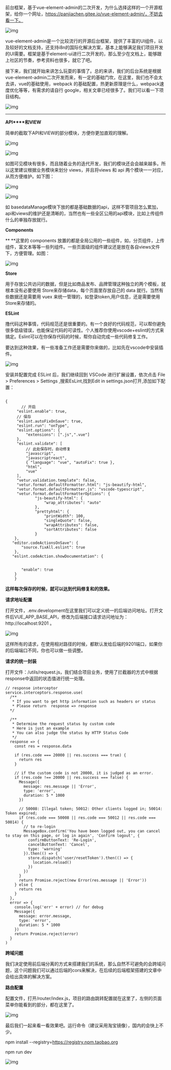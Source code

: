 前台框架，基于vue-element-admin的二次开发，为什么选择这样的一个开源框架，给你一个网址，https://panjiachen.gitee.io/vue-element-admin/，不妨去看一下。

![img](https://mmbiz.qpic.cn/mmbiz_jpg/FDGRhEKSb7bbm3H2JSrkziam7w11FPK9C9TmW7EXR6wCRtEibuHStFsMDib8DrpTar7m8hGiaQOFF4LPh5NfPA9pGQ/640?wx_fmt=jpeg&tp=webp&wxfrom=5&wx_lazy=1&wx_co=1)

vue-element-admin是一个比较流行的开源后台框架，提供了丰富的UI组件，以及较好的文档支持，还支持i8n的国际化解决方案，基本上能够满足我们项目开发的UI需要。框架是基于element-ui进行二次开发的，那么至少在文档上，能够跟上社区的节奏，参考资料也很多，就它了吧。

接下来，我们就开始来讲怎么玩耍的事情了。总的来讲，我们的后台系统是根据vue-element-admin二次开发而来，有一定的基础门坎，在这里，我们也不会太去讲，vue的基础使用，webpack 的基础配置，热更新原理是什么，webpack速度优化等等，有需求的请自行 google，相关文章已经很多了。我们可以看一下项目结构。

![img](https://mmbiz.qpic.cn/mmbiz_jpg/FDGRhEKSb7bbm3H2JSrkziam7w11FPK9CoAEfoEVjMoNGGDakicXpWcIicFTM0hMdlEK5yE2JyPQKibWEoib9xCpJ2g/640?wx_fmt=jpeg&tp=webp&wxfrom=5&wx_lazy=1&wx_co=1)

****

**API****和VIEW**

简单的截取下API和VIEW的部分模块，方便你更加直观的理解。

![img](https://mmbiz.qpic.cn/mmbiz_jpg/FDGRhEKSb7bbm3H2JSrkziam7w11FPK9CToFMsQsF4ms3QXbaKZLeBn4t9SNcn0rWJwOpYgiawsASM2dDhicVjroQ/640?wx_fmt=jpeg&tp=webp&wxfrom=5&wx_lazy=1&wx_co=1)

![img](https://mmbiz.qpic.cn/mmbiz_jpg/FDGRhEKSb7bbm3H2JSrkziam7w11FPK9C06ib9w6vTS0RQLEZTFdicjqPcc2HWo7BForJu1ENuXIlzMRw2icqMyib1A/640?wx_fmt=jpeg&tp=webp&wxfrom=5&wx_lazy=1&wx_co=1)

如图可见模块有很多，而且随着业务的迭代开发，我们的模块还会会越来越多。所以这里建议根据业务模块来划分 views，并且将views 和 api 两个模块一一对应，从而方便维护。如下图：

![img](https://mmbiz.qpic.cn/mmbiz_jpg/FDGRhEKSb7bbm3H2JSrkziam7w11FPK9CUkJMf5a5oXnwlLib3uFIZv70w6vC4kFTG8HXm2NHo9086BY4lVZwG6w/640?wx_fmt=jpeg&tp=webp&wxfrom=5&wx_lazy=1&wx_co=1)

![img](https://mmbiz.qpic.cn/mmbiz_jpg/FDGRhEKSb7bbm3H2JSrkziam7w11FPK9CNU0uRu0MdH8oFgIFaoGyWXiaVVk3ibbhB8JFfp6ibQgK6N1o26Fc371Aw/640?wx_fmt=jpeg&tp=webp&wxfrom=5&wx_lazy=1&wx_co=1)

如 basedataManage模块下放的都是基础数据的api，这样不管项目怎么累加，api和views的维护还是清晰的，当然也有一些全区公用的api模块，比如上传组件什么的单独存放就行。

**Components**

**  **这里的 components 放置的都是全局公用的一些组件，如，分页组件，上传组件，富文本等等一些列组件。一些页面级的组件建议还是放在各自views文件下，方便管理。如图：

![img](https://mmbiz.qpic.cn/mmbiz_jpg/FDGRhEKSb7bbm3H2JSrkziam7w11FPK9C0laNDdC56snSc4mcDsofmTyReoKYl3xskJGaBzpy9u8toCOEic3bl7g/640?wx_fmt=jpeg&tp=webp&wxfrom=5&wx_lazy=1&wx_co=1)

**Store**

用于存放公共访问的数据，但是比如商品发布、品牌管理这种独立的两个模板，就根本没有必要使用 Store来存储data，每个页面里存放自己的 data 就行。当然有些数据还是需要用 vuex 来统一管理的，如登录token,用户信息，还是需要使用Store来存储的。

**ESLint**

   撸代码这种事情，代码规范还是很重要的。有一个良好的代码规范，可以帮你避免很多低级错误，也能保证代码的可读性。个人推荐你使用vscode+eslint的方式来搞定。Eslint可以在你保存代码的时候，帮你自动完成一些代码修复工作。

要达到这种效果，有一些准备工作还是需要你来做的，比如先在vscode中安装插件。

![img](https://mmbiz.qpic.cn/mmbiz_jpg/FDGRhEKSb7bbm3H2JSrkziam7w11FPK9Cp1RWqYn007labiboCdxS2VgicZUrIgiaBiaDsFLk0UqyhaLcgZEoicIf4Sw/640?wx_fmt=jpeg&tp=webp&wxfrom=5&wx_lazy=1&wx_co=1)

安装并配置完成 ESLint 后，我们继续回到 VSCode 进行扩展设置，依次点击 File > Preferences > Settings ,搜索EsLint,找到Edit in settings.json打开,添加如下配置：



```

{
       // 开启
     "eslint.enable": true,
     // 保存
     "eslint.autoFixOnSave": true,
     "eslint.run": "onType",
     "eslint.options": {
         "extensions": [".js",".vue"]
     },
     "eslint.validate": [
         // 此处保存时，自动修复
         "javascript",
         "javascriptreact",
         { "language": "vue", "autoFix": true },
         "html",
         "vue"
     ],
     "vetur.validation.template": false,
     "vetur.format.defaultFormatter.html": "js-beautify-html",
     "vetur.format.defaultFormatter.js": "vscode-typescript",
     "vetur.format.defaultFormatterOptions": {
             "js-beautify-html": {
                 "wrap_attributes": "auto"
             },
             "prettyhtml": {
                 "printWidth": 100,
                 "singleQuote": false,
                 "wrapAttributes": false,
                 "sortAttributes": false
             }
    },
   "editor.codeActionsOnSave": {
       "source.fixAll.eslint": true
    },
   "eslint.codeAction.showDocumentation": {
       
 
       "enable": true
    }
    }

```

**这样每次保存的时候，就可以达到代码修复和的效果。**

**请求地址配置**

打开文件，.env.development在这里我们可以定义统一的后端访问地址。打开文件后VUE_APP_BASE_API，修改为后端接口请求访问地址为：http://localhost:9201 。

![img](https://mmbiz.qpic.cn/mmbiz_jpg/FDGRhEKSb7bbm3H2JSrkziam7w11FPK9C7Y2V1ibE0KcmwtZeRtlz0nymOBaGibQr2314bvPsbnKpM5NfJ3Go9bBw/640?wx_fmt=jpeg&tp=webp&wxfrom=5&wx_lazy=1&wx_co=1)

这样所有的请求，在使用相对路径的时候，都默认发给后端的9201端口，如果你的后端端口不同，你也可以做一些调整。

**请求的统一封装**

打开文件：/utils/request.js，我们结合项目业务，使用了拦截器的方式中根据response中返回的状态值进行统一处理。

```
// response interceptor
service.interceptors.response.use(
  /**
   * If you want to get http information such as headers or status
   * Please return  response => response
  */
 
  /**
   * Determine the request status by custom code
   * Here is just an example
   * You can also judge the status by HTTP Status Code
   */
  response => {
    const res = response.data
 
    if (res.code === 20000 || res.success === true) {
      return res
    }
 
    // if the custom code is not 20000, it is judged as an error.
    if (res.code !== 20000 || res.success === false) {
      Message({
        message: res.message || 'Error',
        type: 'error',
        duration: 5 * 1000
      })
 
      // 50008: Illegal token; 50012: Other clients logged in; 50014: Token expired;
      if (res.code === 50008 || res.code === 50012 || res.code === 50014) {
        // to re-login
        MessageBox.confirm('You have been logged out, you can cancel to stay on this page, or log in again', 'Confirm logout', {
          confirmButtonText: 'Re-Login',
          cancelButtonText: 'Cancel',
          type: 'warning'
        }).then(() => {
          store.dispatch('user/resetToken').then(() => {
            location.reload()
          })
        })
      }
      return Promise.reject(new Error(res.message || 'Error'))
    } else {
      return res
    }
  },
  error => {
    console.log('err' + error) // for debug
    Message({
      message: error.message,
      type: 'error',
      duration: 5 * 1000
    })
    return Promise.reject(error)
  }
)
```

**跨域问题**

我们决定使用前后端分离的方式来搭建我们的系统，那么自然不可避免的会跨域问题，这个问题我们可以通过后端的cors来解决，在后续的后端框架搭建的文章中会给出具体的解决方案。

**路由配置**

配置文件，打开/router/index.js，项目的路由跳转配置就在这里了，左侧的页面菜单你能看到的部分，都在这里了。

![img](https://mmbiz.qpic.cn/mmbiz_jpg/FDGRhEKSb7bbm3H2JSrkziam7w11FPK9C9MpXBqctNwuRBYwJU9ISibY2wHjob6jodJodyahIbAGCnKTjjI4Yyzw/640?wx_fmt=jpeg&tp=webp&wxfrom=5&wx_lazy=1&wx_co=1)

最后我们一起来看一看效果吧。运行命令（建议采用淘宝镜像），国内的会快上不少。

npm install --registry=https://registry.npm.taobao.org

npm run dev

![img](https://mmbiz.qpic.cn/mmbiz_jpg/FDGRhEKSb7bbm3H2JSrkziam7w11FPK9CnGN1XNXFnOnLlq3Xic6KuMbMO6bXwjDlicJunrZvMEGdXLdhvSCDZcfg/640?wx_fmt=jpeg&tp=webp&wxfrom=5&wx_lazy=1&wx_co=1)